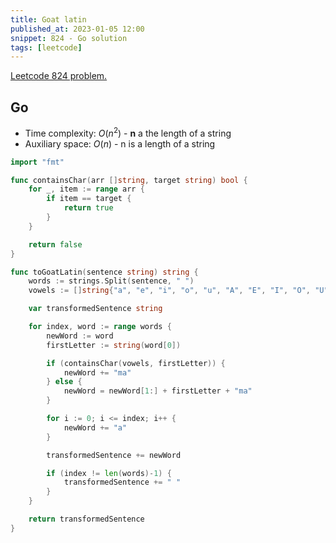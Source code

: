 ```yaml
---
title: Goat latin
published_at: 2023-01-05 12:00
snippet: 824 - Go solution
tags: [leetcode]
---
```


[Leetcode 824 problem.](https://leetcode.com/problems/goat-latin/)

## Go

- Time complexity: $O(n^{2})$ - **n** a the length of a string
- Auxiliary space: $O(n)$ - n is a length of a string

```go
import "fmt"

func containsChar(arr []string, target string) bool {
    for _, item := range arr {
        if item == target {
            return true
        }
    }

    return false
}

func toGoatLatin(sentence string) string {
    words := strings.Split(sentence, " ")
    vowels := []string{"a", "e", "i", "o", "u", "A", "E", "I", "O", "U"}

    var transformedSentence string

    for index, word := range words {
        newWord := word
        firstLetter := string(word[0])

        if (containsChar(vowels, firstLetter)) {
            newWord += "ma"
        } else {
            newWord = newWord[1:] + firstLetter + "ma"
        }

        for i := 0; i <= index; i++ {
            newWord += "a"
        }

        transformedSentence += newWord

        if (index != len(words)-1) {
            transformedSentence += " "
        }
    }

    return transformedSentence
}
```